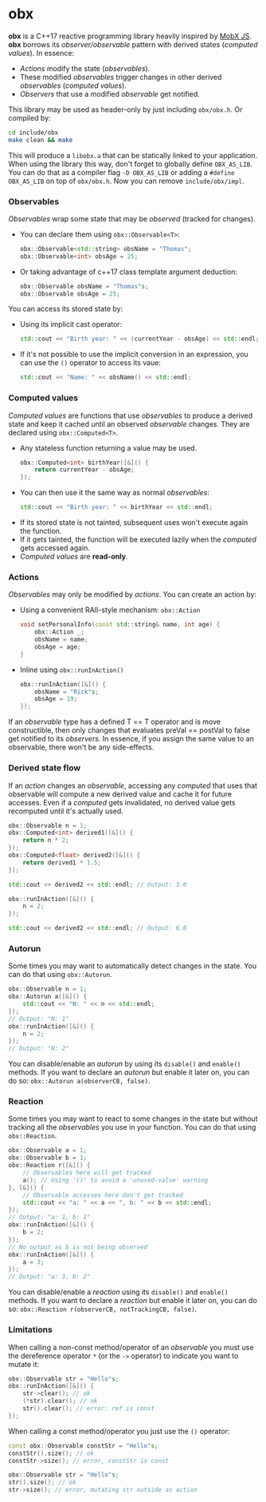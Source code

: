 # obx

**obx** is a C++17 reactive programming library heavily inspired by [MobX JS](https://mobx.js.org/README.html). **obx** borrows its *observer/observable* pattern with derived states (*computed values*). In essence:

  - *Actions* modify the state (*observables*).
  - These modified *observables* trigger changes in other derived *observables* (*computed values*).
  - *Observers* that use a modified *observable* get notified.

This library may be used as header-only by just including `obx/obx.h`. Or compiled by:
```sh
cd include/obx
make clean && make
```
This will produce a `libobx.a` that can be statically linked to your application.
When using the library this way, don't forget to globally define `OBX_AS_LIB`. You can do that as a compiler flag `-D OBX_AS_LIB` or adding a `#define OBX_AS_LIB` on top of `obx/obx.h`. Now you can remove `include/obx/impl`.

### Observables
*Observables* wrap some state that may be *observed* (tracked for changes).

  - You can declare them using `obx::Observable<T>`:
    ```c++
    obx::Observable<std::string> obsName = "Thomas";
    obx::Observable<int> obsAge = 25;
    ```
  - Or taking advantage of c++17 class template argument deduction:
    ```c++
    obx::Observable obsName = "Thomas"s;
    obx::Observable obsAge = 25;
    ```

You can access its stored state by:
  - Using its implicit cast operator:
    ```c++
    std::cout << "Birth year: " << (currentYear - obsAge) << std::endl;
    ```
  - If it's not possible to use the implicit conversion in an expression, you can use the `()` operator to access its vaue:
    ```c++
    std::cout << "Name: " << obsName() << std::endl;
    ```

### Computed values
*Computed values* are functions that use *observables* to produce a derived state and keep it cached until an observed *observable* changes. They are declared using `obx::Computed<T>`.

  - Any stateless function returning a value may be used.
    ```c++
    obx::Computed<int> birthYear([&]() {
        return currentYear - obsAge;
    });
    ```
  - You can then use it the same way as normal *observables*:
    ```c++
    std::cout << "Birth year: " << birthYear << std::endl;
    ```
  - If its stored state is not tainted, subsequent uses won't execute again the function.
  - If it gets tainted, the function will be executed lazily when the *computed* gets accessed again.
  - *Computed values* are **read-only**.

### Actions
*Observables* may only be modified by *actions*. You can create an action by:

  - Using a convenient RAII-style mechanism: `obx::Action`
    ```c++
    void setPersonalInfo(const std::string& name, int age) {
        obx::Action _;
        obsName = name;
        obsAge = age;
    }
    ```
  - Inline using `obx::runInAction()`
    ```c++
    obx::runInAction([&]() {
        obsName = "Rick"s;
        obsAge = 19;
    });
    ```

If an *observable* type has a defined T == T operator and is move constructible, then only changes that evaluates preVal == postVal to false get notified to its *observers*. In essence, if you assign the same value to an observable, there won't be any side-effects.

### Derived state flow
If an *action* changes an *observable*, accessing any *computed* that uses that observable will compute a new derived value and cache it for future accesses. Even if a *computed* gets invalidated, no derived value gets recomputed until it's actually used.

```c++
obx::Observable n = 1;
obx::Computed<int> derived1([&]() {
    return n * 2;
});
obx::Computed<float> derived2([&]() {
    return derived1 * 1.5;
});

std::cout << derived2 << std::endl; // Output: 3.0

obx::runInAction([&]() {
    n = 2;
});

std::cout << derived2 << std::endl; // Output: 6.0
```

### Autorun
Some times you may want to automatically detect changes in the state. You can do that using `obx::Autorun`.

```c++
obx::Observable n = 1;
obx::Autorun a([&]() {
    std::cout << "N: " << n << std::endl;
});
// Output: "N: 1"
obx::runInAction([&]() {
    n = 2;
});
// Output: "N: 2"
```

You can disable/enable an *autorun* by using its `disable()` and `enable()` methods.
If you want to declare an *autorun* but enable it later on, you can do so: `obx::Autorun a(observerCB, false)`.

### Reaction
Some times you may want to react to some changes in the state but without tracking all the *observables* you use in your function. You can do that using `obx::Reaction`.

```c++
obx::Observable a = 1;
obx::Observable b = 1;
obx::Reaction r([&]() {
    // Observables here will get tracked
    a(); // Using '()' to avoid a 'unused-value' warning
}, [&]() {
    // Observable accesses here don't get tracked
    std::cout << "a: " << a << ", b: " << b << std::endl;
});
// Output: "a: 1, b: 1"
obx::runInAction([&]() {
    b = 2;
});
// No output as b is not being observed
obx::runInAction([&]() {
    a = 3;
});
// Output: "a: 3, b: 2"
```

You can disable/enable a *reaction* using its `disable()` and `enable()` methods.
If you want to declare a *reaction* but enable it later on, you can do so: `obx::Reaction r(observerCB, notTrackingCB, false)`.

### Limitations
When calling a non-const method/operator of an *observable* you must use the dereference operator `*` (or the `->` operator) to indicate you want to mutate it:
```c++
obx::Observable str = "Hello"s;
obx::runInAction([&]() {
    str->clear(); // ok
    (*str).clear(); // ok
    str().clear(); // error: ref is const
});
```

When calling a const method/operator you just use the `()` operator:
```c++
const obx::Observable constStr = "Hello"s;
constStr().size(); // ok
constStr->size(); // error, constStr is const

obx::Observable str = "Hello"s;
str().size(); // ok
str->size(); // error, mutating str outside an action
```

